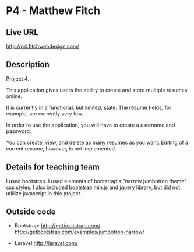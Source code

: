 # P4 - Matthew Fitch

## Live URL
http://p4.fitchwebdesign.com/

## Description
Project 4. 

This application gives users the ability to create and store multiple resumes online.

It is currently in a functional, but limited, state. The resume fields, for example, are currently very few.

In order to use the application, you will have to create a username and password.

You can create, view, and delete as many resumes as you want. Editing of a current resume, however, is not implemented.

## Details for teaching team
I used bootstrap. I used elements of bootstrap's "narrow jumbotron theme" css styles. I also included bootstrap.min.js and jquery library, but did not utililze javascript in this project.

## Outside code
* Bootstrap: 
http://getbootstrap.com/ 
http://getbootstrap.com/examples/jumbotron-narrow/

* Laravel
http://laravel.com/
